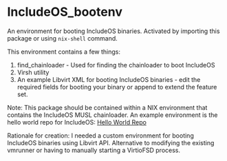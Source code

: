 # IncludeOS_bootenv
An environment for booting IncludeOS binaries. Activated by importing this package or using `nix-shell` command.

This environment contains a few things:

1. find_chainloader - Used for finding the chainloader to boot IncludeOS
2. Virsh utility
3. An example Libvirt XML for booting IncludeOS binaries - edit the required fields for booting your binary or append to extend the feature set.

Note: This package should be contained within a NIX environment that contains the IncludeOS MUSL chainloader.
An example environment is the hello world repo for IncludeOS: [Hello World Repo](https://github.com/includeos/hello_world)

Rationale for creation: I needed a custom environment for booting IncludeOS binaries using Libvirt API. Alternative to modifying the existing vmrunner or having to manually starting a VirtioFSD process.
